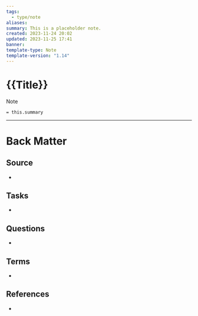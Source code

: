 ```yaml
---
tags:
  - type/note
aliases: 
summary: This is a placeholder note.
created: 2023-11-24 20:02
updated: 2023-11-25 17:41
banner: 
template-type: Note
template-version: "1.14"
---
```

<!--  See "Template Help" below for using properties -->

# {{Title}}

<!--  Main idea of my thoughts -->

> [!Note]
> `= this.summary`

<!-- Other content of my note  -->

---
# Back Matter

## Source
<!-- Always keep a link to the source- --> 
- 

## Tasks
<!-- What remains to be done with this note? --> 
- 

## Questions
<!-- What remains for you to consider? --> 
- 

## Terms
<!-- Links to definition pages. -->
- 

## References
<!-- Links to pages not referenced in the content. -->
- 

